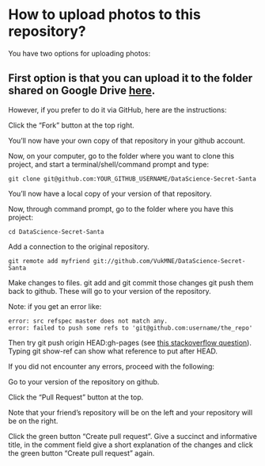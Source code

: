 # How to upload photos to this repository?

You have two options for uploading photos:

## First option is that you can upload it to the folder shared on Google Drive [here](https://drive.google.com/drive/folders/1im8frKGNGXJ_ngh-kfc6Lw01XRxRe6wV?usp=sharing).

However, if you prefer to do it via GitHub, here are the instructions:

Click the “Fork” button at the top right.

You’ll now have your own copy of that repository in your github account.

Now, on your computer, go to the folder where you want to clone this project, and start a terminal/shell/command prompt and type:
```
git clone git@github.com:YOUR_GITHUB_USERNAME/DataScience-Secret-Santa
```

You’ll now have a local copy of your version of that repository.

Now, through command prompt, go to the folder where you have this project:
```
cd DataScience-Secret-Santa
```
Add a connection to the original repository.

```
git remote add myfriend git://github.com/VukMNE/DataScience-Secret-Santa
```

Make changes to files.
git add and git commit those changes
git push them back to github. These will go to your version of the repository.

Note: if you get an error like:
```
error: src refspec master does not match any.
error: failed to push some refs to 'git@github.com:username/the_repo'
```

Then try git push origin HEAD:gh-pages (see [this stackoverflow question](https://stackoverflow.com/questions/4181861/message-src-refspec-master-does-not-match-any-when-pushing-commits-in-git)). Typing git show-ref can show what reference to put after HEAD.

If you did not encounter any errors, proceed with the following:

Go to your version of the repository on github.

Click the “Pull Request” button at the top.

Note that your friend’s repository will be on the left and your repository will be on the right.

Click the green button “Create pull request”. Give a succinct and informative title, in the comment field give a short explanation of the changes and click the green button “Create pull request” again.
